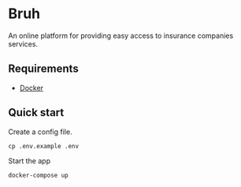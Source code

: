 # Bruh
An online platform for providing easy access to insurance companies services.

## Requirements
- [Docker](https://www.docker.com/)

## Quick start
Create a config file.
```shell
cp .env.example .env
```
Start the app
```shell
docker-compose up
```
